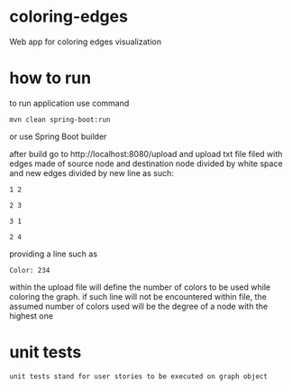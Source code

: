 # coloring-edges
Web app for coloring edges visualization

# how to run
to run application use command

    mvn clean spring-boot:run

or use Spring Boot builder

after build go to
    http://localhost:8080/upload
and upload txt file filed with edges made of source node and destination node
divided by white space and new edges divided by new line as such:

    1 2

    2 3

    3 1

    2 4

providing a line such as
    
    Color: 234

within the upload file will define the number of colors to be used while
coloring the graph. if such line will not be encountered within file, the
assumed number of colors used will be the degree of a node with the highest one

# unit tests
    unit tests stand for user stories to be executed on graph object